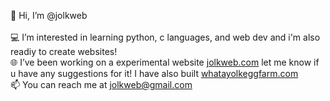 👋 Hi, I’m @jolkweb<br>
<br>
💻 I’m interested in learning python, c languages, and web dev and i'm also readiy to create websites!<br>
🌐 I’ve been working on a experimental website [jolkweb.com](jolkweb.com) let me know if u have any suggestions for it! I have also built [whatayolkeggfarm.com](whatayolkeggfarm.com)<br>
📫 You can reach me at jolkweb@gmail.com
